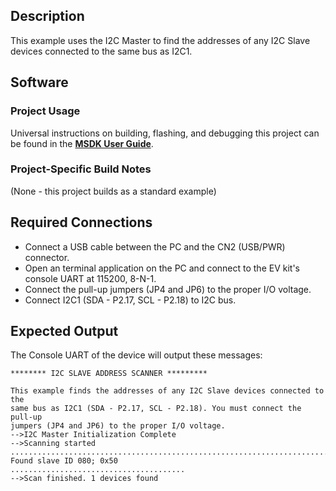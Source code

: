 ## Description
This example uses the I2C Master to find the addresses of any I2C Slave devices connected to the same bus as I2C1.


## Software

### Project Usage

Universal instructions on building, flashing, and debugging this project can be found in the **[MSDK User Guide](https://analog-devices-msdk.github.io/msdk/USERGUIDE/)**.

### Project-Specific Build Notes

(None - this project builds as a standard example)

## Required Connections

-   Connect a USB cable between the PC and the CN2 (USB/PWR) connector.
-   Open an terminal application on the PC and connect to the EV kit's console UART at 115200, 8-N-1.
-   Connect the pull-up jumpers (JP4 and JP6) to the proper I/O voltage.
-   Connect I2C1 (SDA - P2.17, SCL - P2.18) to I2C bus.

## Expected Output

The Console UART of the device will output these messages:

```
******** I2C SLAVE ADDRESS SCANNER *********

This example finds the addresses of any I2C Slave devices connected to the
same bus as I2C1 (SDA - P2.17, SCL - P2.18). You must connect the pull-up
jumpers (JP4 and JP6) to the proper I/O voltage.
-->I2C Master Initialization Complete
-->Scanning started
.........................................................................
Found slave ID 080; 0x50
.......................................
-->Scan finished. 1 devices found
```
